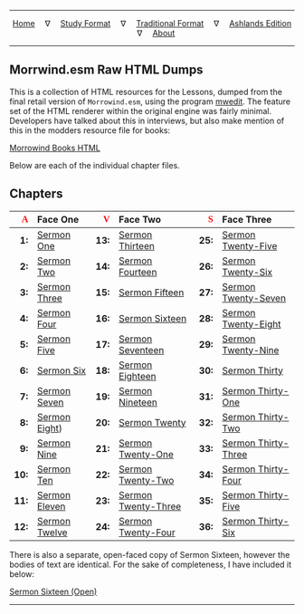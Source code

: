
---

<!--- CSS for local font files -->

<style>
@font-face {
    font-family: Daedric;
    src: url('../assets/fonts/ttf/HayghinDaedric.ttf') format('truetype');
    font-weight: medium;
    font-style: normal;
}
</style>

<!--- Jekyll Page Links -->

<center>
<a href="../index.html">Home</a>
&emsp;&nabla;&emsp;
<a href="index-study.html">Study Format</a>
&emsp;&nabla;&emsp;
<a href="index-traditional.html">Traditional Format</a>
&emsp;&nabla;&emsp;
<a href="index-ashlands.html">Ashlands Edition</a>
&emsp;&nabla;&emsp;
<a href="../about.html">About</a>
</center>

<!--- Markdown Body Below: -->

---

## Morrwind.esm Raw HTML Dumps

This is a collection of HTML resources for the Lessons, dumped from the final retail version of `Morrowind.esm`, using the program [mwedit][38]. The feature set of the HTML renderer within the original engine was fairly minimal. Developers have talked about this in interviews, but also make mention of this in the modders resource file for books:

[Morrowind Books HTML][39]

Below are each of the individual chapter files.

## Chapters

| <span style="font-family:Daedric;color:red">A</span> | Face One | <span style="font-family:Daedric;color:red">V</span> | Face Two | <span style="font-family:Daedric;color:red">S</span> | Face Three |
|--------:|:--------------------|--------:|:--------------------------|--------:|:--------------------------|
|  __1:__ | [Sermon One][1]     | __13:__ | [Sermon Thirteen][13]     | __25:__ | [Sermon Twenty-Five][25]  |
|  __2:__ | [Sermon Two][2]     | __14:__ | [Sermon Fourteen][14]     | __26:__ | [Sermon Twenty-Six][26]   |
|  __3:__ | [Sermon Three][3]   | __15:__ | [Sermon Fifteen][15]      | __27:__ | [Sermon Twenty-Seven][27] |
|  __4:__ | [Sermon Four][4]    | __16:__ | [Sermon Sixteen][16]      | __28:__ | [Sermon Twenty-Eight][28] |
|  __5:__ | [Sermon Five][5]    | __17:__ | [Sermon Seventeen][17]    | __29:__ | [Sermon Twenty-Nine][29]  |
|  __6:__ | [Sermon Six][6]     | __18:__ | [Sermon Eighteen][18]     | __30:__ | [Sermon Thirty][30]       |
|  __7:__ | [Sermon Seven][7]   | __19:__ | [Sermon Nineteen][19]     | __31:__ | [Sermon Thirty-One][31]   |
|  __8:__ | [Sermon Eight][8])  | __20:__ | [Sermon Twenty][20]       | __32:__ | [Sermon Thirty-Two][32]   |
|  __9:__ | [Sermon Nine][9]    | __21:__ | [Sermon Twenty-One][21]   | __33:__ | [Sermon Thirty-Three][33] |
| __10:__ | [Sermon Ten][10]    | __22:__ | [Sermon Twenty-Two][22]   | __34:__ | [Sermon Thirty-Four][34]  |
| __11:__ | [Sermon Eleven][11] | __23:__ | [Sermon Twenty-Three][23] | __35:__ | [Sermon Thirty-Five][35]  |
| __12:__ | [Sermon Twelve][12] | __24:__ | [Sermon Twenty-Four][24]  | __36:__ | [Sermon Thirty-Six][36]   |

[1]: archive/esm/Sermon_1.html
[2]: archive/esm/Sermon_2.html
[3]: archive/esm/Sermon_3.html
[4]: archive/esm/Sermon_4.html
[5]: archive/esm/Sermon_5.html
[6]: archive/esm/Sermon_6.html
[7]: archive/esm/Sermon_7.html
[8]: archive/esm/Sermon_8.html
[9]: archive/esm/Sermon_9.html
[10]: archive/esm/Sermon_10.html
[11]: archive/esm/Sermon_11.html
[12]: archive/esm/Sermon_12.html
[13]: archive/esm/Sermon_13.html
[14]: archive/esm/Sermon_14.html
[15]: archive/esm/Sermon_15.html
[16]: archive/esm/Sermon_16.html
[17]: archive/esm/Sermon_17.html
[18]: archive/esm/Sermon_18.html
[19]: archive/esm/Sermon_19.html
[20]: archive/esm/Sermon_20.html
[21]: archive/esm/Sermon_21.html
[22]: archive/esm/Sermon_22.html
[23]: archive/esm/Sermon_23.html
[24]: archive/esm/Sermon_24.html
[25]: archive/esm/Sermon_25.html
[26]: archive/esm/Sermon_26.html
[27]: archive/esm/Sermon_27.html
[28]: archive/esm/Sermon_28.html
[29]: archive/esm/Sermon_29.html
[30]: archive/esm/Sermon_30.html
[31]: archive/esm/Sermon_31.html
[32]: archive/esm/Sermon_32.html
[33]: archive/esm/Sermon_33.html
[34]: archive/esm/Sermon_34.html
[35]: archive/esm/Sermon_35.html
[36]: archive/esm/Sermon_36.html

There is also a separate, open-faced copy of Sermon Sixteen, however the bodies of text are identical. For the sake of completeness, I have included it below:

[Sermon Sixteen (Open)][37]

[37]: archive/esm/Sermon_16_Open.html
[38]: https://sourceforge.net/projects/mwedit/files/mwedit/
[39]: archive/esm/Morrowind_Books_HTML.html

---
